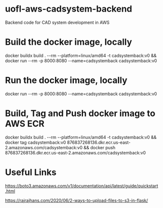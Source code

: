 # uofl-aws-cadsystem-backend
Backend code for CAD system development in AWS

# Build the docker image, locally
docker buildx build . --rm --platform=linux/amd64 -t cadsystemback:v0 && docker run --rm -p 8000:8080 --name=cadsystemback cadsystemback:v0

# Run the docker image, locally
docker run --rm -p 8000:8080 --name=cadsystemback cadsystemback:v0


# Build, Tag and Push docker image to AWS ECR
docker buildx build . --rm --platform=linux/amd64 -t cadsystemback:v0 && docker tag cadsystemback:v0 876837268136.dkr.ecr.us-east-2.amazonaws.com/cadsystemback:v0 && docker push 876837268136.dkr.ecr.us-east-2.amazonaws.com/cadsystemback:v0


# Useful Links
https://boto3.amazonaws.com/v1/documentation/api/latest/guide/quickstart.html

https://rajrajhans.com/2020/06/2-ways-to-upload-files-to-s3-in-flask/